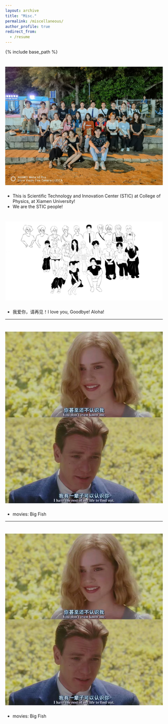 ```yaml
---
layout: archive
title: "Misc."
permalink: /miscellaneous/
author_profile: true
redirect_from:
  - /resume
---
```


{% include base_path %}

![alt astronomy](../images/STIC1.jpg)
======
* This is Scientific Technology and Innovation Center (STIC) at College of Physics, at Xiamen University!
* We are the STIC people!

![alt astronomy](../images/STIC2.jpg)
======
* 我爱你，请再见！I love you, Goodbye! Aloha!

---
![alt movie](../images/psc.jpg)
======
* movies: Big Fish


---
![alt movie](../images/psc.jpg)
======
* movies: Big Fish
